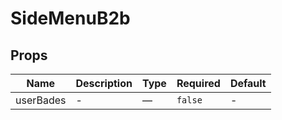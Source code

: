 # SideMenuB2b

## Props

<!-- @vuese:SideMenuB2b:props:start -->
|Name|Description|Type|Required|Default|
|---|---|---|---|---|
|userBades|-|—|`false`|-|

<!-- @vuese:SideMenuB2b:props:end -->



